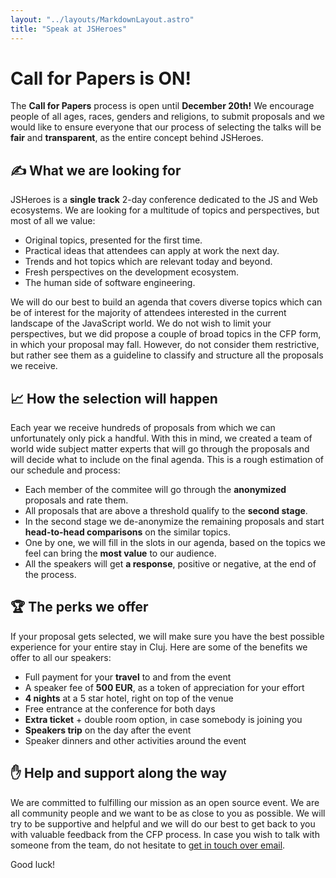```yaml
---
layout: "../layouts/MarkdownLayout.astro"
title: "Speak at JSHeroes"
---
```


# Call for Papers is ON!

The <strong>Call for Papers</strong> process is open until <strong>December 20th!</strong> We encourage people of all ages, races, genders and religions, to submit proposals and we would like to ensure everyone that our process of selecting the talks will be <strong>fair</strong> and <strong>transparent</strong>, as the entire concept behind JSHeroes.

## ✍ What we are looking for

JSHeroes is a **single track** 2-day conference dedicated to the JS and Web ecosystems. We are looking for a multitude of topics and perspectives, but most of all we value:

* Original topics, presented for the first time.
* Practical ideas that attendees can apply at work the next day.
* Trends and hot topics which are relevant today and beyond.
* Fresh perspectives on the development ecosystem.
* The human side of software engineering.

We will do our best to build an agenda that covers diverse topics which can be of interest for the majority of attendees interested in the current landscape of the JavaScript world. We do not wish to limit your perspectives, but we did propose a couple of broad topics in the CFP form, in which your proposal may fall. However, do not consider them restrictive, but rather see them as a guideline to classify and structure all the proposals we receive.

## 📈 How the selection will happen

Each year we receive hundreds of proposals from which we can unfortunately only pick a handful. With this in mind, we created a team of world wide subject matter experts that will go through the proposals and will decide what to include on the final agenda. This is a rough estimation of our schedule and process:

* Each member of the commitee will go through the **anonymized** proposals and rate them.
* All proposals that are above a threshold qualify to the **second stage**.
* In the second stage we de-anonymize the remaining proposals and start **head-to-head comparisons** on the similar topics.
* One by one, we will fill in the slots in our agenda, based on the topics we feel can bring the **most value** to our audience.
* All the speakers will get **a response**, positive or negative, at the end of the process.

## 🏆 The perks we offer

If your proposal gets selected, we will make sure you have the best possible experience for your entire stay in Cluj. Here are some of the benefits we offer to all our speakers:

* Full payment for your **travel** to and from the event
* A speaker fee of **500 EUR**, as a token of appreciation for your effort
* **4 nights** at a 5 star hotel, right on top of the venue
* Free entrance at the conference for both days
* **Extra ticket** + double room option, in case somebody is joining you
* **Speakers trip** on the day after the event
* Speaker dinners and other activities around the event

## ✋ Help and support along the way

We are committed to fulfilling our mission as an open source event. We are all community people and we want to be as close to you as possible. We will try to be supportive and helpful and we will do our best to get back to you with valuable feedback from the CFP process. In case you wish to talk with someone from the team, do not hesitate to [get in touch over email](mailto:welcome@jsheroes.io). 

Good luck!